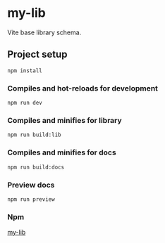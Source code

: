# my-lib
Vite base library schema.

## Project setup
```
npm install
```

### Compiles and hot-reloads for development
```
npm run dev
```

### Compiles and minifies for library
```
npm run build:lib
```

### Compiles and minifies for docs
```
npm run build:docs
```

### Preview docs
```
npm run preview
```

### Npm
[my-lib](https://www.npmjs.com/package/my-lib)
